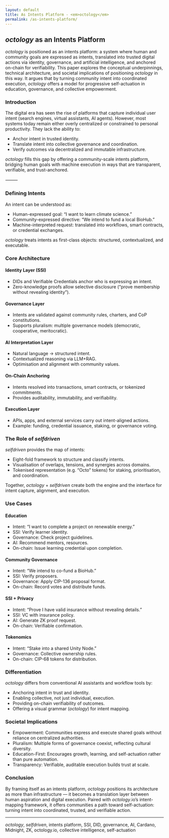 ```yaml
---
layout: default
title: As Intents Platform - <em>octology</em>
permalink: /as-intents-platform/
---
```


## <em>octology</em> as an Intents Platform

<em>octology</em> is positioned as an intents platform: a system where human and community goals are expressed as intents, translated into trusted digital actions via identity, governance, and artificial intelligence, and anchored on-chain for verifiability. This paper explores the conceptual underpinnings, technical architecture, and societal implications of positioning <em>octology</em> in this way. It argues that by turning community intent into coordinated execution, <em>octology</em> offers a model for progressive self-actuation in education, governance, and collective empowerment.

### Introduction

The digital era has seen the rise of platforms that capture individual user intent (search engines, virtual assistants, AI agents). However, most systems today remain either overly centralized or constrained to personal productivity. They lack the ability to:
- Anchor intent in trusted identity.
- Translate intent into collective governance and coordination.
- Verify outcomes via decentralized and immutable infrastructure.

<em>octology</em> fills this gap by offering a community-scale intents platform, bridging human goals with machine execution in ways that are transparent, verifiable, and trust-anchored.

⸻

### Defining Intents

An intent can be understood as:
- Human-expressed goal: “I want to learn climate science.”
- Community-expressed directive: “We intend to fund a local BioHub.”
- Machine-interpreted request: translated into workflows, smart contracts, or credential exchanges.

<em>octology</em> treats intents as first-class objects: structured, contextualized, and executable.

### Core Architecture

#### Identity Layer (SSI)
- DIDs and Verifiable Credentials anchor who is expressing an intent.
- Zero-knowledge proofs allow selective disclosure (“prove membership without revealing identity”).

#### Governance Layer
- Intents are validated against community rules, charters, and CoP constitutions.
- Supports pluralism: multiple governance models (democratic, cooperative, meritocratic).

#### AI Interpretation Layer
- Natural language → structured intent.
- Contextualized reasoning via LLM+RAG.
- Optimisation and alignment with community values.

#### On-Chain Anchoring
- Intents resolved into transactions, smart contracts, or tokenized commitments.
- Provides auditability, immutability, and verifiability.

#### Execution Layer
- APIs, apps, and external services carry out intent-aligned actions.
- Example: funding, credential issuance, staking, or governance voting.

### The Role of <em>selfdriven</em>

<em>selfdriven</em> provides the map of intents:
- Eight-fold framework to structure and classify intents.
- Visualisation of overlaps, tensions, and synergies across domains.
- Tokenised representation (e.g. “Octo” tokens) for staking, prioritisation, and coordination.

Together, <em>octology</em> + <em>selfdriven</em> create both the engine and the interface for intent capture, alignment, and execution.

### Use Cases

#### Education
- Intent: “I want to complete a project on renewable energy.”
- SSI: Verify learner identity.
- Governance: Check project guidelines.
- AI: Recommend mentors, resources.
- On-chain: Issue learning credential upon completion.

#### Community Governance
- Intent: “We intend to co-fund a BioHub.”
- SSI: Verify proposers.
- Governance: Apply CIP-136 proposal format.
- On-chain: Record votes and distribute funds.

#### SSI + Privacy
- Intent: “Prove I have valid insurance without revealing details.”
- SSI: VC with insurance policy.
- AI: Generate ZK proof request.
- On-chain: Verifiable confirmation.

#### Tokenomics
- Intent: “Stake into a shared Unity Node.”
- Governance: Collective ownership rules.
- On-chain: CIP-68 tokens for distribution.

### Differentiation

<em>octology</em> differs from conventional AI assistants and workflow tools by:
- Anchoring intent in trust and identity.
- Enabling collective, not just individual, execution.
- Providing on-chain verifiability of outcomes.
- Offering a visual grammar (<em>octology</em>) for intent mapping.

### Societal Implications
- Empowerment: Communities express and execute shared goals without reliance on centralized authorities.
- Pluralism: Multiple forms of governance coexist, reflecting cultural diversity.
- Education-First: Encourages growth, learning, and self-actuation rather than pure automation.
- Transparency: Verifiable, auditable execution builds trust at scale.

### Conclusion

By framing itself as an intents platform, <em>octology</em> positions its architecture as more than infrastructure — it becomes a translation layer between human aspiration and digital execution. Paired with <em>octology</em>.io’s intent-mapping framework, it offers communities a path toward self-actuation: turning intent into coordinated, trusted, and verifiable action.

----

<em>octology</em>, <em>selfdriven</em>, intents platform, SSI, DID, governance, AI, Cardano, Midnight, ZK, octology.io, collective intelligence, self-actuation 
